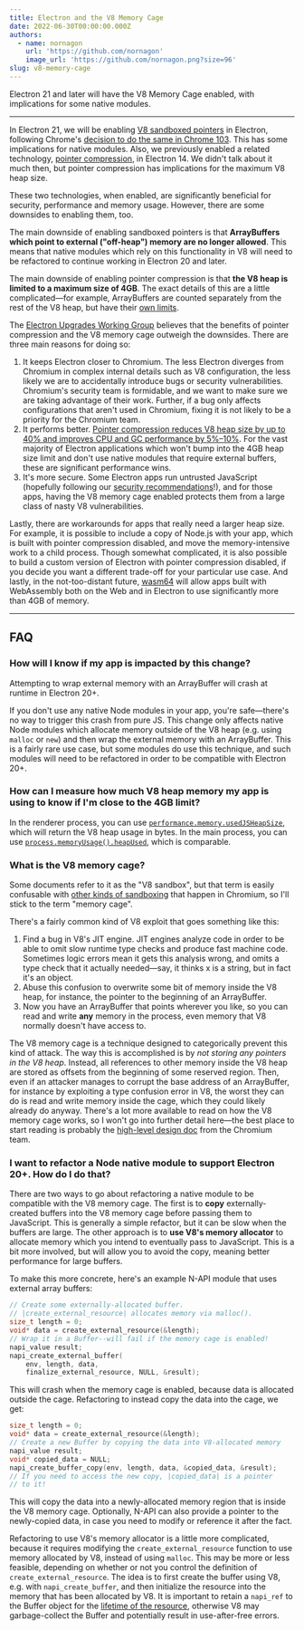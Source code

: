 ```yaml
---
title: Electron and the V8 Memory Cage
date: 2022-06-30T00:00:00.000Z
authors:
  - name: nornagon
    url: 'https://github.com/nornagon'
    image_url: 'https://github.com/nornagon.png?size=96'
slug: v8-memory-cage
---
```


Electron 21 and later will have the V8 Memory Cage enabled, with implications for some native modules.

---

In Electron 21, we will be enabling [V8 sandboxed pointers](https://docs.google.com/document/d/1HSap8-J3HcrZvT7-5NsbYWcjfc0BVoops5TDHZNsnko/edit) in Electron, following Chrome's [decision to do the same in Chrome 103](https://chromiumdash.appspot.com/commit/9a6a76bf13d3ca1c6788de193afc5513919dd0ed). This has some implications for native modules. Also, we previously enabled a related technology, [pointer compression](https://v8.dev/blog/pointer-compression), in Electron 14. We didn't talk about it much then, but pointer compression has implications for the maximum V8 heap size.

These two technologies, when enabled, are significantly beneficial for security, performance and memory usage. However, there are some downsides to enabling them, too.

The main downside of enabling sandboxed pointers is that **ArrayBuffers which point to external ("off-heap") memory are no longer allowed**. This means that native modules which rely on this functionality in V8 will need to be refactored to continue working in Electron 20 and later.

The main downside of enabling pointer compression is that **the V8 heap is limited to a maximum size of 4GB**. The exact details of this are a little complicated—for example, ArrayBuffers are counted separately from the rest of the V8 heap, but have their [own limits](https://bugs.chromium.org/p/chromium/issues/detail?id=1243314).

The [Electron Upgrades Working Group](https://github.com/electron/governance/tree/main/wg-upgrades) believes that the benefits of pointer compression and the V8 memory cage outweigh the downsides. There are three main reasons for doing so:

1. It keeps Electron closer to Chromium. The less Electron diverges from Chromium in complex internal details such as V8 configuration, the less likely we are to accidentally introduce bugs or security vulnerabilities. Chromium's security team is formidable, and we want to make sure we are taking advantage of their work. Further, if a bug only affects configurations that aren't used in Chromium, fixing it is not likely to be a priority for the Chromium team.
2. It performs better. [Pointer compression reduces V8 heap size by up to 40% and improves CPU and GC performance by 5%–10%](https://v8.dev/blog/pointer-compression#results). For the vast majority of Electron applications which won't bump into the 4GB heap size limit and don't use native modules that require external buffers, these are significant performance wins.
3. It's more secure. Some Electron apps run untrusted JavaScript (hopefully following our [security recommendations](https://www.electronjs.org/docs/latest/tutorial/security#checklist-security-recommendations)!), and for those apps, having the V8 memory cage enabled protects them from a large class of nasty V8 vulnerabilities.

Lastly, there are workarounds for apps that really need a larger heap size. For example, it is possible to include a copy of Node.js with your app, which is built with pointer compression disabled, and move the memory-intensive work to a child process. Though somewhat complicated, it is also possible to build a custom version of Electron with pointer compression disabled, if you decide you want a different trade-off for your particular use case. And lastly, in the not-too-distant future, [wasm64](https://github.com/WebAssembly/memory64) will allow apps built with WebAssembly both on the Web and in Electron to use significantly more than 4GB of memory.

---

## FAQ

### How will I know if my app is impacted by this change?
Attempting to wrap external memory with an ArrayBuffer will crash at runtime in Electron 20+.

If you don't use any native Node modules in your app, you're safe—there's no way to trigger this crash from pure JS. This change only affects native Node modules which allocate memory outside of the V8 heap (e.g. using `malloc` or `new`) and then wrap the external memory with an ArrayBuffer. This is a fairly rare use case, but some modules do use this technique, and such modules will need to be refactored in order to be compatible with Electron 20+.

### How can I measure how much V8 heap memory my app is using to know if I'm close to the 4GB limit?
In the renderer process, you can use [`performance.memory.usedJSHeapSize`](https://developer.mozilla.org/en-US/docs/Web/API/Performance/memory), which will return the V8 heap usage in bytes. In the main process, you can use [`process.memoryUsage().heapUsed`](https://nodejs.org/api/process.html#processmemoryusage), which is comparable.

### What is the V8 memory cage?
Some documents refer to it as the "V8 sandbox", but that term is easily confusable with [other kinds of sandboxing](https://chromium.googlesource.com/chromium/src/+/HEAD/docs/design/sandbox.md) that happen in Chromium, so I'll stick to the term "memory cage".

There's a fairly common kind of V8 exploit that goes something like this:

1. Find a bug in V8's JIT engine. JIT engines analyze code in order to be able to omit slow runtime type checks and produce fast machine code. Sometimes logic errors mean it gets this analysis wrong, and omits a type check that it actually needed—say, it thinks x is a string, but in fact it's an object.
2. Abuse this confusion to overwrite some bit of memory inside the V8 heap, for instance, the pointer to the beginning of an ArrayBuffer.
3. Now you have an ArrayBuffer that points wherever you like, so you can read and write **any** memory in the process, even memory that V8 normally doesn't have access to.

The V8 memory cage is a technique designed to categorically prevent this kind of attack. The way this is accomplished is by _not storing any pointers in the V8 heap_. Instead, all references to other memory inside the V8 heap are stored as offsets from the beginning of some reserved region. Then, even if an attacker manages to corrupt the base address of an ArrayBuffer, for instance by exploiting a type confusion error in V8, the worst they can do is read and write memory inside the cage, which they could likely already do anyway.
There's a lot more available to read on how the V8 memory cage works, so I won't go into further detail here—the best place to start reading is probably the [high-level design doc](https://docs.google.com/document/d/1FM4fQmIhEqPG8uGp5o9A-mnPB5BOeScZYpkHjo0KKA8/edit) from the Chromium team.

### I want to refactor a Node native module to support Electron 20+. How do I do that?
There are two ways to go about refactoring a native module to be compatible with the V8 memory cage. The first is to **copy** externally-created buffers into the V8 memory cage before passing them to JavaScript. This is generally a simple refactor, but it can be slow when the buffers are large. The other approach is to **use V8's memory allocator** to allocate memory which you intend to eventually pass to JavaScript. This is a bit more involved, but will allow you to avoid the copy, meaning better performance for large buffers.

To make this more concrete, here's an example N-API module that uses external array buffers:

```c
// Create some externally-allocated buffer.
// |create_external_resource| allocates memory via malloc().
size_t length = 0;
void* data = create_external_resource(&length);
// Wrap it in a Buffer--will fail if the memory cage is enabled!
napi_value result;
napi_create_external_buffer(
    env, length, data,
    finalize_external_resource, NULL, &result);
```

This will crash when the memory cage is enabled, because data is allocated outside the cage. Refactoring to instead copy the data into the cage, we get:

```c
size_t length = 0;
void* data = create_external_resource(&length);
// Create a new Buffer by copying the data into V8-allocated memory
napi_value result;
void* copied_data = NULL;
napi_create_buffer_copy(env, length, data, &copied_data, &result);
// If you need to access the new copy, |copied_data| is a pointer
// to it!
```

This will copy the data into a newly-allocated memory region that is inside the V8 memory cage. Optionally, N-API can also provide a pointer to the newly-copied data, in case you need to modify or reference it after the fact.

Refactoring to use V8's memory allocator is a little more complicated, because it requires modifying the `create_external_resource` function to use memory allocated by V8, instead of using `malloc`. This may be more or less feasible, depending on whether or not you control the definition of `create_external_resource`. The idea is to first create the buffer using V8, e.g. with `napi_create_buffer`, and then initialize the resource into the memory that has been allocated by V8. It is important to retain a `napi_ref` to the Buffer object for the [lifetime of the resource](https://nodejs.org/api/n-api.html#references-to-objects-with-a-lifespan-longer-than-that-of-the-native-method), otherwise V8 may garbage-collect the Buffer and potentially result in use-after-free errors.
